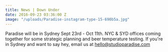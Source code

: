 ```yaml
---
title: News | Down Under
date: 2016-09-23 03:36:00 Z
image: "/uploads/Paradise-instagram-type-15-690b5a.jpg"
---
```


Paradise will be in Sydney Sept 23rd - Oct 11th. NYC & SYD offices coming together for some strategic planning and beer temperature testing. If you're in Sydney and want to say hey, email us at hello@studioparadise.com